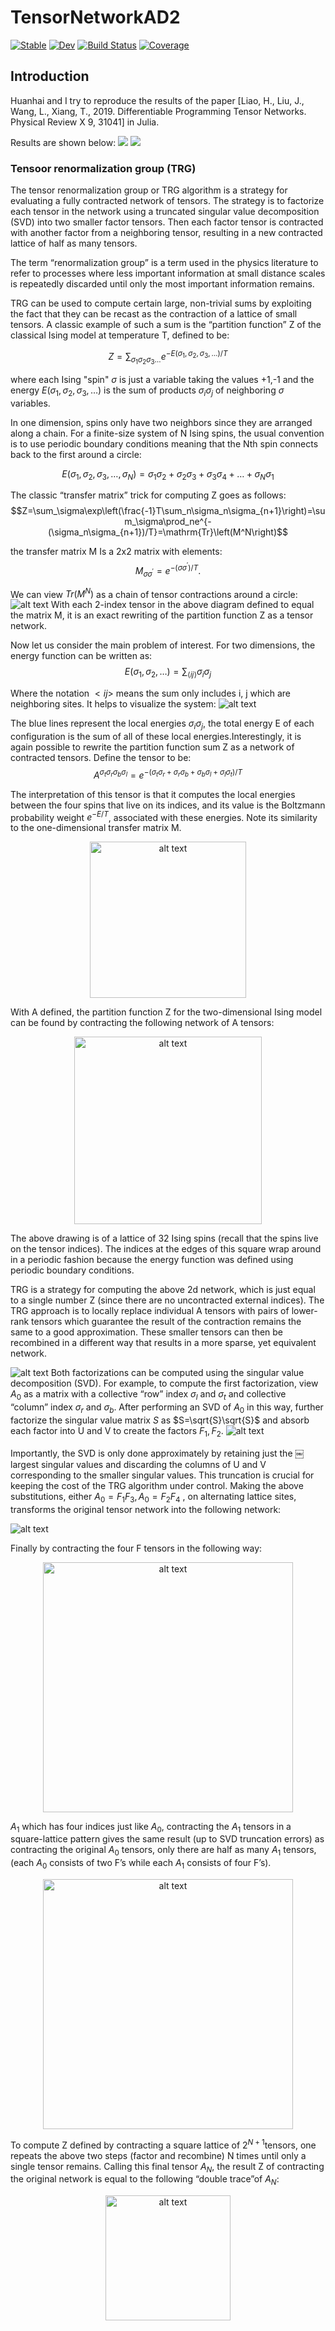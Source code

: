 # TensorNetworkAD2

[![Stable](https://img.shields.io/badge/docs-stable-blue.svg)](https://YidaiZhang.github.io/TensorNetworkAD2.jl/stable/)
[![Dev](https://img.shields.io/badge/docs-dev-blue.svg)](https://YidaiZhang.github.io/TensorNetworkAD2.jl/dev/)
[![Build Status](https://github.com/YidaiZhang/TensorNetworkAD2.jl/actions/workflows/CI.yml/badge.svg?branch=main)](https://github.com/YidaiZhang/TensorNetworkAD2.jl/actions/workflows/CI.yml?query=branch%3Amain)
[![Coverage](https://codecov.io/gh/YidaiZhang/TensorNetworkAD2.jl/branch/main/graph/badge.svg)](https://codecov.io/gh/YidaiZhang/TensorNetworkAD2.jl)

## Introduction
Huanhai and I try to reproduce the results of the paper [Liao, H., Liu, J., Wang, L., Xiang, T., 2019. Differentiable Programming Tensor Networks. Physical Review X 9, 31041]  in Julia.

Results are shown below:
![](./examples/energy_density.png)
![](./examples/specific_heat.png)

### Tensoor renormalization group (TRG)
The tensor renormalization group or TRG algorithm is a strategy for evaluating a fully contracted network of tensors. The strategy is to factorize each tensor in the network using a truncated singular value decomposition (SVD) into two smaller factor tensors. Then each factor tensor is contracted with another factor from a neighboring tensor, resulting in a new contracted lattice of half as many tensors.

The term “renormalization group” is a term used in the physics literature to refer to processes where less important information at small distance scales is repeatedly discarded until only the most important information remains.

TRG can be used to compute certain large, non-trivial sums by exploiting the fact that they can be recast as the contraction of a lattice of small tensors.
A classic example of such a sum is the “partition function” Z of the classical Ising model at temperature T, defined to be:

$$Z=\sum_{\sigma_1\sigma_2\sigma_3\ldots}e^{-E(\sigma_1,\sigma_2,\sigma_3,\ldots)/T}$$

where each Ising "spin" $\sigma$ is just a variable taking the values +1,-1 and the energy $E(\sigma_1,\sigma_2,\sigma_3,\ldots)$ is the sum of products $\sigma_i\sigma_j$ of neighboring $\sigma$ variables.

In one dimension, spins only have two neighbors since they are arranged along a chain. For a finite-size system of N Ising spins, the usual convention is to use periodic boundary conditions meaning that the Nth spin connects back to the first around a circle:

$$E(\sigma_1,\sigma_2,\sigma_3,\ldots,\sigma_N)=\sigma_1\sigma_2+\sigma_2\sigma_3+\sigma_3\sigma_4+\ldots+\sigma_N\sigma_1$$

The classic “transfer matrix” trick for computing Z goes as follows:
$$Z=\sum_\sigma\exp\left(\frac{-1}T\sum_n\sigma_n\sigma_{n+1}\right)=\sum_\sigma\prod_ne^{-(\sigma_n\sigma_{n+1})/T}=\mathrm{Tr}\left(M^N\right)$$

the transfer matrix M Is a 2x2 matrix with elements:
$$M_{\sigma\sigma^{\prime}}=e^{-(\sigma\sigma^{\prime})/T}.$$

We can view $Tr(M^N)$ as a chain of tensor contractions around a circle: 
![alt text](/notes/image28.png)
With each 2-index tensor in the above diagram defined to equal the matrix M, it is an exact rewriting of the partition function Z as a tensor network.

Now let us consider the main problem of interest. For two dimensions, the energy function can be written as:
$$E(\sigma_1,\sigma_2,\ldots)=\sum_{\langle ij\rangle}\sigma_i\sigma_j$$

Where the notation $<ij>$ means the sum only includes i, j which are neighboring sites. It helps to visualize the system:
![alt text](/notes/image29.png)

The blue lines represent the local energies $\sigma_i\sigma_j$, the total energy E of each configuration is the sum of all of these local energies.Interestingly, it is again possible to rewrite the partition function sum Z as a network of contracted tensors. Define the tensor to be:
$$A^{\sigma_t\sigma_r\sigma_b\sigma_l} = e^{-(\sigma_t\sigma_r+\sigma_r\sigma_b+\sigma_b\sigma_l+\sigma_l\sigma_t)/T}$$

The interpretation of this tensor is that it computes the local energies between the four spins that live on its indices, and its value is the Boltzmann probability weight $e^{-E/T}$, associated with these energies. Note its similarity to the one-dimensional transfer matrix M.
<div align="center">
    <img src="/notes/image30.png" alt="alt text" width="250"/>
</div>

With A defined, the partition function Z for the two-dimensional Ising model can be found by contracting the following network of A tensors:
<div align="center">
    <img src="/notes/image31.png" alt="alt text" width="300"/>
</div>

The above drawing is of a lattice of 32 Ising spins (recall that the spins live on the tensor indices). The indices at the edges of this square wrap around in a periodic fashion because the energy function was defined using periodic boundary conditions.

TRG is a strategy for computing the above 2d network, which is just equal to a single number Z (since there are no uncontracted external indices). The TRG approach is to locally replace individual A tensors with pairs of lower-rank tensors which guarantee the result of the contraction remains the same to a good approximation. These smaller tensors can then be recombined in a different way that results in a more sparse, yet equivalent network.


![alt text](/notes/image32.png)
Both factorizations can be computed using the singular value decomposition (SVD). For example, to compute the first factorization, view $A_0$ as a matrix with a collective “row” index $\sigma_l$ and $\sigma_t$ and collective “column” index $\sigma_r$ and $\sigma_b$. After performing an SVD of $A_0$ in this way, further factorize the singular value matrix $S$ as $S=\sqrt{S}\sqrt{S}$ and absorb each factor into U and V to create the factors $F_1,F_2$.
![alt text](/notes/image33.png)

Importantly, the SVD is only done approximately by retaining just the ￼ largest singular values and discarding the columns of U and V corresponding to the smaller singular values. This truncation is crucial for keeping the cost of the TRG algorithm under control. Making the above substitutions, either $A_0=F_1F_3,A_0=F_2F_4$ , on alternating lattice sites, transforms the original tensor network into the following network:

![alt text](/notes/image34.png)

Finally by contracting the four F tensors in the following way:
<div align="center">
    <img src="/notes/image35.png" alt="alt text" width="400"/>
</div>

$A_1$ which has four indices just like $A_0$, contracting the $A_1$ tensors in a square-lattice pattern gives the same result (up to SVD truncation errors) as contracting the original $A_0$ tensors, only there are half as many $A_1$ tensors, (each $A_0$ consists of two F’s while each $A_1$ consists of four F’s).

<div align="center">
    <img src="/notes/image36.png" alt="alt text" width="400"/>
</div>

To compute Z defined by contracting a square lattice of $2^{N+1}$tensors, one repeats the above two steps (factor and recombine) N times until only a single tensor remains. Calling this final tensor $A_N$, the result Z of contracting the original network is equal to the following “double trace”of $A_N$:

<div align="center">
    <img src="/notes/image37.png" alt="alt text" width="200"/>
</div>